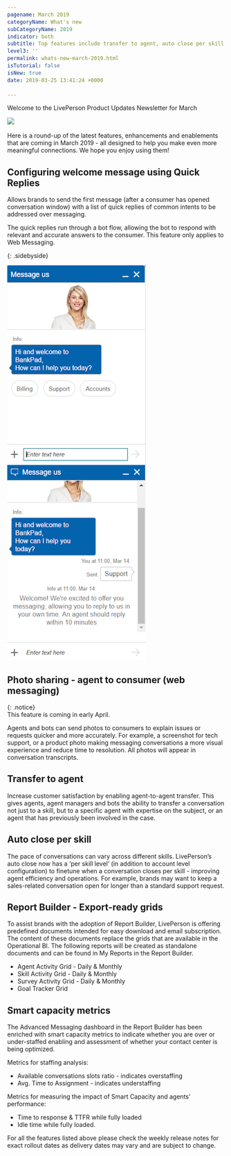 ```yaml
---
pagename: March 2019
categoryName: What's new
subCategoryName: 2019
indicator: both
subtitle: Top features include transfer to agent, auto close per skill and more
level3: ''
permalink: whats-new-march-2019.html
isTutorial: false
isNew: true
date: 2019-03-25 13:41:24 +0000

---
```

Welcome to the LivePerson Product Updates Newsletter for March

![](img/newsletter-march-gif.gif)

Here is a round-up of the latest features, enhancements and enablements that are coming in March 2019 - all designed to help you make even more meaningful connections. We hope you enjoy using them!

## Configuring welcome message using Quick Replies

Allows brands to send the first message (after a consumer has opened conversation window) with a list of quick replies of common intents to be addressed over messaging.

The quick replies run through a bot flow, allowing the bot to respond with relevant and accurate answers to the consumer. This feature only applies to Web Messaging.

{: .sidebyside}

![](/img/Whats-new-march2.png)![](/img/Whats-new-march3.png)

## Photo sharing - agent to consumer (web messaging) 

{: .notice}  
This feature is coming in early April.

Agents and bots can send photos to consumers to explain issues or requests quicker and more accurately. For example, a screenshot for tech support, or a product photo making messaging conversations a more visual experience and reduce time to resolution. All photos will appear in conversation transcripts.

## Transfer to agent

Increase customer satisfaction by enabling agent-to-agent transfer. This gives agents, agent managers and bots the ability to transfer a conversation not just to a skill, but to a specific agent with expertise on the subject, or an agent that has previously been involved in the case.

## Auto close per skill

The pace of conversations can vary across different skills. LivePerson’s auto close now has a ‘per skill level’ (in addition to account level configuration) to finetune when a conversation closes per skill - improving agent efficiency and operations. For example, brands may want to keep a sales-related conversation open for longer than a standard support request.

## Report Builder - Export-ready grids

To assist brands with the adoption of Report Builder, LivePerson is offering predefined documents intended for easy download and email subscription. The content of these documents replace the grids that are available in the Operational BI. The following reports will be created as standalone documents and can be found in My Reports in the Report Builder.

* Agent Activity Grid - Daily & Monthly
* Skill Activity Grid - Daily & Monthly
* Survey Activity Grid - Daily & Monthly
* Goal Tracker Grid

## Smart capacity metrics

The Advanced Messaging dashboard in the Report Builder has been enriched with smart capacity metrics to indicate whether you are over or under-staffed enabling and assessment of whether your contact center is being optimized.

Metrics for staffing analysis:

* Available conversations slots ratio - indicates overstaffing
* Avg. Time to Assignment - indicates understaffing

Metrics for measuring the impact of Smart Capacity and agents' performance:

* Time to response & TTFR while fully loaded
* Idle time while fully loaded.

For all the features listed above please check the weekly release notes for exact rollout dates as delivery dates may vary and are subject to change.